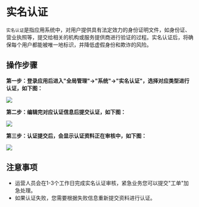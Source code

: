 实名认证
===

`实名认证`是指应用系统中，对用户提供具有法定效力的身份证明文件，如身份证、营业执照等，提交给相关的机构或服务提供商进行验证的过程。实名认证后，将确保每个用户都能被唯一地标识，并降低虚假身份和欺诈的风险。

## 操作步骤

**第一步：登录应用后进入"全局管理"->"系统"->"实名认证"，选择对应类型进行认证，如下图：**

![](https://bj-c1-prod-files.xcan.cloud/storage/pubapi/v1/file/realname-auth.png?fid=207887590483820776&fpt=6lb3cCuUQBbGkhlPv0rBa5MzTvpQ8mZXDm3xZp78)

**第二步：编辑完对应认证信息后提交认证，如下图：**

![](https://bj-c1-prod-files.xcan.cloud/storage/pubapi/v1/file/realname-authinfo.png?fid=207887590483820780&fpt=lEDUb1HgUNUU3i9v7PhJ5FQP7fndnjmZjeCV7GjB)

**第三步：认证提交后，会显示认证资料正在审核中，如下图：**

![](https://bj-c1-prod-files.xcan.cloud/storage/pubapi/v1/file/realname-authpending.png?fid=207887590483820782&fpt=qRNIhsWUQKMXlbyaxl8rUvzkKysS2gm6AFbpA5bx)

## 注意事项

- 运营人员会在1-3个工作日完成实名认证审核，紧急业务您可以提交"工单"加急处理。
- 如果认证失败，您需要根据失败信息重新提交资料进行认证。
